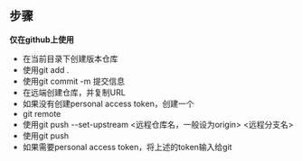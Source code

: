 ## 步骤

**仅在github上使用**

* 在当前目录下创建版本仓库
* 使用git add .
* 使用git commit -m 提交信息
* 在远端创建仓库，并复制URL
* 如果没有创建personal access token，创建一个
* git remote <name> <url>
* 使用git push --set-upstream <远程仓库名，一般设为origin> <远程分支名>
* 使用git push
* 如果需要personal access token，将上述的token输入给git

